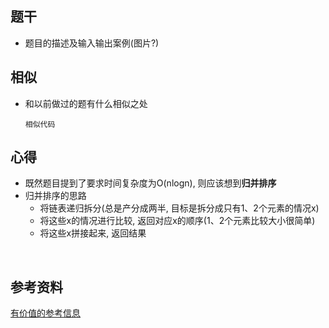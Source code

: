 ## 题干

* 题目的描述及输入输出案例(图片?)



## 相似

* 和以前做过的题有什么相似之处

  ```
  相似代码
  ```

  

## 心得

* 既然题目提到了要求时间复杂度为O(nlogn), 则应该想到**归并排序**
* 归并排序的思路
  * 将链表递归拆分(总是产分成两半, 目标是拆分成只有1、2个元素的情况x)
  * 将这些x的情况进行比较, 返回对应x的顺序(1、2个元素比较大小很简单)
  * 将这些x拼接起来, 返回结果

​	



## 参考资料

[有价值的参考信息](https://leetcode-cn.com/)